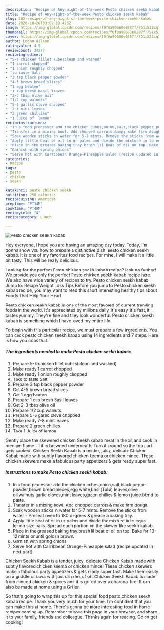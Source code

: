 ```yaml
---
description: "Recipe of Any-night-of-the-week Pesto chicken seekh kabab"
title: "Recipe of Any-night-of-the-week Pesto chicken seekh kabab"
slug: 283-recipe-of-any-night-of-the-week-pesto-chicken-seekh-kabab
date: 2020-10-20T03:02:19.425Z
image: https://img-global.cpcdn.com/recipes/f0f0a90660e8287f/751x532cq70/pesto-chicken-seekh-kabab-recipe-main-photo.jpg
thumbnail: https://img-global.cpcdn.com/recipes/f0f0a90660e8287f/751x532cq70/pesto-chicken-seekh-kabab-recipe-main-photo.jpg
cover: https://img-global.cpcdn.com/recipes/f0f0a90660e8287f/751x532cq70/pesto-chicken-seekh-kabab-recipe-main-photo.jpg
author: Logan Wilson
ratingvalue: 4.9
reviewcount: 34277
recipeingredient:
- "5-6 chicken fillet cubesclean and washed"
- "1 carrot chopped"
- "1 onion roughly chopped"
- "to taste Salt"
- "3 tsp black pepper powder"
- "4-5 brown bread slices"
- "1 egg beaten"
- "1 cup bresh Basil leaves"
- "2-3 tbsp olive oil"
- "1/2 cup walnuts"
- "5-6 garlic clove chopped"
- "7-8 mint leaves"
- "2 green chillies"
- "1 Juice of  lemon"
recipeinstructions:
- "In a food processor add the chicken cubes,onion,salt,black pepper powder,brown bread pieces,egg white,basil(Tulsi) leaves,olive oil,walnuts,garlic cloves,mint leaves,green chillies &amp; lemon juice.blend to paste."
- "Transfer in a mixing bowl. Add chopped carrots &amp; make firm dough."
- "Soak wooden sticks in water for 5-7 mints. Remove the sticks from water  Preheat oven to 180 degrees &amp; grease a baking tray."
- "Apply little beat of oil in ur palms and divide the mixture in to equal lemon size balls. Spread each portion on the skewer like seekh kabab."
- "Place in the greased baking tray.brush lil beat of oil on top. Bake for 10-12 mints or until golden brown."
- "Garnish with spring onions"
- "Serve hot with Carribbean Orange-Pineapple salad (recipe updated in next part)"
categories:
- Recipe
tags:
- pesto
- chicken
- seekh

katakunci: pesto chicken seekh 
nutrition: 258 calories
recipecuisine: American
preptime: "PT14M"
cooktime: "PT49M"
recipeyield: "4"
recipecategory: Lunch

---
```



![Pesto chicken seekh kabab](https://img-global.cpcdn.com/recipes/f0f0a90660e8287f/751x532cq70/pesto-chicken-seekh-kabab-recipe-main-photo.jpg)

Hey everyone, I hope you are having an amazing day today. Today, I'm gonna show you how to prepare a distinctive dish, pesto chicken seekh kabab. It is one of my favorites food recipes. For mine, I will make it a little bit tasty. This will be really delicious.

Looking for the perfect Pesto chicken seekh kabab recipe? look no further! We provide you only the perfect Pesto chicken seekh kabab recipe here. We also have wide variety of recipes to try. Pesto chicken seekh kabab Jump to: Recipe Weight Loss Tips Before you jump to Pesto chicken seekh kabab recipe, you may want to read this short interesting healthy tips about Foods That Help Your Heart.

Pesto chicken seekh kabab is one of the most favored of current trending foods in the world. It's appreciated by millions daily. It's easy, it's fast, it tastes yummy. They're fine and they look wonderful. Pesto chicken seekh kabab is something which I have loved my entire life.


To begin with this particular recipe, we must prepare a few ingredients. You can cook pesto chicken seekh kabab using 14 ingredients and 7 steps. Here is how you cook that.

<!--inarticleads1-->

##### The ingredients needed to make Pesto chicken seekh kabab:

1. Prepare 5-6 chicken fillet cubes(clean and washed)
1. Make ready 1 carrot chopped
1. Make ready 1 onion roughly chopped
1. Take to taste Salt
1. Prepare 3 tsp black pepper powder
1. Get 4-5 brown bread slices
1. Get 1 egg beaten
1. Prepare 1 cup bresh Basil leaves
1. Get 2-3 tbsp olive oil
1. Prepare 1/2 cup walnuts
1. Prepare 5-6 garlic clove chopped
1. Make ready 7-8 mint leaves
1. Prepare 2 green chillies
1. Take 1 Juice of  lemon


Gently place the skewered chicken Seekh kabab meat in the oil and cook in medium flame till it is browned underneath. Turn it around so the top part gets cooked. Chicken Seekh Kabab is a tender, juicy, delicate Chicken Kabab made with subtly flavored chicken keema or chicken mince. These chicken skewers make a fabulous party appetizers &amp; gets ready super fast. 

<!--inarticleads2-->

##### Instructions to make Pesto chicken seekh kabab:

1. In a food processor add the chicken cubes,onion,salt,black pepper powder,brown bread pieces,egg white,basil(Tulsi) leaves,olive oil,walnuts,garlic cloves,mint leaves,green chillies &amp; lemon juice.blend to paste.
1. Transfer in a mixing bowl. Add chopped carrots &amp; make firm dough.
1. Soak wooden sticks in water for 5-7 mints. Remove the sticks from water  - Preheat oven to 180 degrees &amp; grease a baking tray.
1. Apply little beat of oil in ur palms and divide the mixture in to equal lemon size balls. Spread each portion on the skewer like seekh kabab.
1. Place in the greased baking tray.brush lil beat of oil on top. Bake for 10-12 mints or until golden brown.
1. Garnish with spring onions
1. Serve hot with Carribbean Orange-Pineapple salad (recipe updated in next part)


Chicken Seekh Kabab is a tender, juicy, delicate Chicken Kabab made with subtly flavored chicken keema or chicken mince. These chicken skewers make a fabulous party appetizers &amp; gets ready super fast. Make them easily on a griddle or tawa with just drizzles of oil. Chicken Seekh Kabab is made from minced chicken &amp; spices and it is grilled over a charcoal fire. It can also be made at home using a Griller. 

So that's going to wrap this up for this special food pesto chicken seekh kabab recipe. Thank you very much for your time. I'm confident that you can make this at home. There's gonna be more interesting food in home recipes coming up. Remember to save this page in your browser, and share it to your family, friends and colleague. Thanks again for reading. Go on get cooking!
